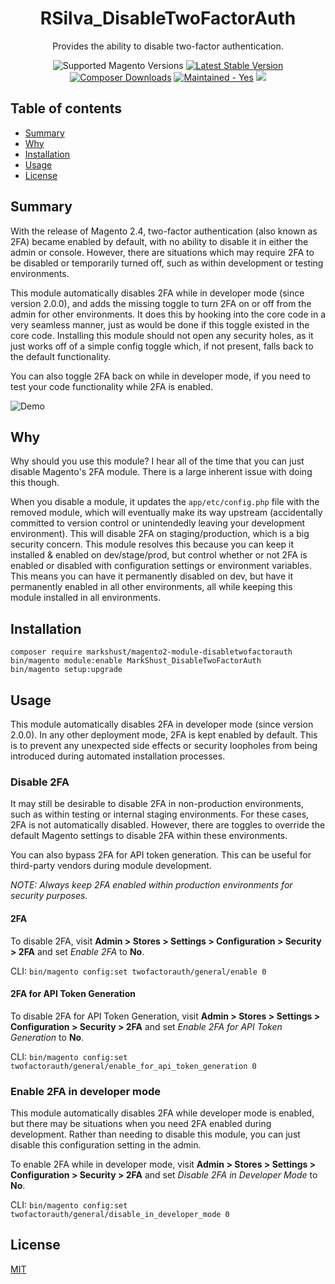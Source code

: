 <h1 align="center">RSilva_DisableTwoFactorAuth</h1> 

<div align="center">
  <p>Provides the ability to disable two-factor authentication.</p>
  <img src="https://img.shields.io/badge/magento-2.4-brightgreen.svg?logo=magento&longCache=true&style=flat-square" alt="Supported Magento Versions" />
  <a href="https://packagist.org/packages/markshust/magento2-module-disabletwofactorauth" target="_blank"><img src="https://img.shields.io/packagist/v/markshust/magento2-module-disabletwofactorauth.svg?style=flat-square" alt="Latest Stable Version" /></a>
  <a href="https://packagist.org/packages/markshust/magento2-module-disabletwofactorauth" target="_blank"><img src="https://poser.pugx.org/markshust/magento2-module-disabletwofactorauth/downloads" alt="Composer Downloads" /></a>
  <a href="https://GitHub.com/Naereen/StrapDown.js/graphs/commit-activity" target="_blank"><img src="https://img.shields.io/badge/maintained%3F-yes-brightgreen.svg?style=flat-square" alt="Maintained - Yes" /></a>
  <a href="https://opensource.org/licenses/MIT" target="_blank"><img src="https://img.shields.io/badge/license-MIT-blue.svg" /></a>
</div>

## Table of contents

- [Summary](#summary)
- [Why](#why)
- [Installation](#installation)
- [Usage](#usage)
- [License](#license)

## Summary

With the release of Magento 2.4, two-factor authentication (also known as 2FA) became enabled by default, with no
ability to disable it in either the admin or console. However, there are situations which may require 2FA to be disabled
or temporarily turned off, such as within development or testing environments.

This module automatically disables 2FA while in developer mode (since version 2.0.0), and adds the missing toggle to turn 2FA on or off from the admin for other environments. It does this by hooking into the core code in
a very seamless manner, just as would be done if this toggle existed in the core code. Installing this module should not
open any security holes, as it just works off of a simple config toggle which, if not present, falls back to the default
functionality.

You can also toggle 2FA back on while in developer mode, if you need to test your code functionality while 2FA is enabled.
 
![Demo](https://raw.githubusercontent.com/markshust/magento2-module-disabletwofactorauth/master/docs/demo-2021-11-10.png)

## Why

Why should you use this module? I hear all of the time that you can just disable Magento's 2FA module. There is a large inherent issue with doing this though.

When you disable a module, it updates the `app/etc/config.php` file with the removed module, which will eventually make its way upstream (accidentally committed to version control or unintendedly leaving your development environment). This will disable 2FA on staging/production, which is a big security concern. This module resolves this because you can keep it installed & enabled on dev/stage/prod, but control whether or not 2FA is enabled or disabled with configuration settings or environment variables. This means you can have it permanently disabled on dev, but have it permanently enabled in all other environments, all while keeping this module installed in all environments.

## Installation

```
composer require markshust/magento2-module-disabletwofactorauth
bin/magento module:enable MarkShust_DisableTwoFactorAuth
bin/magento setup:upgrade
```

## Usage

This module automatically disables 2FA in developer mode (since version 2.0.0). In any other deployment mode, 2FA is kept enabled by default. This is to prevent any unexpected side effects or security loopholes from
being introduced during automated installation processes.

### Disable 2FA

It may still be desirable to disable 2FA in non-production environments, such as within testing or internal staging environments. For these cases, 2FA is not automatically disabled. However, there are toggles to override the default Magento settings to disable 2FA within these environments.

You can also bypass 2FA for API token generation. This can be useful for third-party vendors during module development.

*NOTE: Always keep 2FA enabled within production environments for security purposes.*

#### 2FA

To disable 2FA, visit **Admin > Stores > Settings > Configuration > Security > 2FA** and set *Enable 2FA* to **No**.

CLI: `bin/magento config:set twofactorauth/general/enable 0`

#### 2FA for API Token Generation

To disable 2FA for API Token Generation, visit **Admin > Stores > Settings > Configuration > Security > 2FA** and set *Enable 2FA for API Token Generation* to **No**.

CLI: `bin/magento config:set twofactorauth/general/enable_for_api_token_generation 0`

### Enable 2FA in developer mode

This module automatically disables 2FA while developer mode is enabled, but there may be situations when you need 2FA enabled during development. Rather than needing to disable this module, you can just disable this configuration setting in the admin.

To enable 2FA while in developer mode, visit **Admin > Stores > Settings > Configuration > Security > 2FA** and set *Disable 2FA in Developer Mode* to **No**.

CLI: `bin/magento config:set twofactorauth/general/disable_in_developer_mode 0`

## License

[MIT](https://opensource.org/licenses/MIT)
